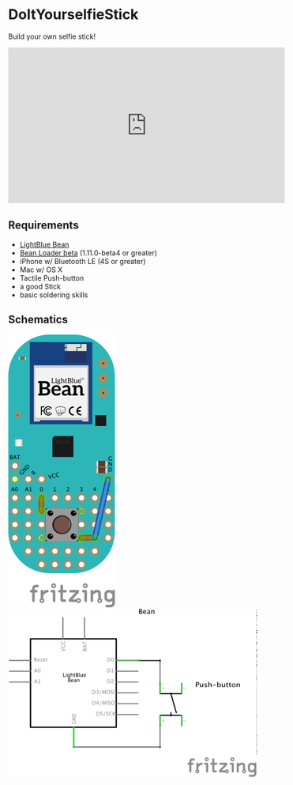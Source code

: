 # DoItYourselfieStick

Build your own selfie stick!

<iframe width="560" height="315" src="https://www.youtube.com/embed/yzg0KlxHhAU" frameborder="0" allowfullscreen></iframe>

## Requirements

- [LightBlue Bean](https://punchthrough.com/bean)
- [Bean Loader beta](https://punchthrough.atlassian.net/wiki/display/PREL/Beta+Releases) (1.11.0-beta4 or greater)
- iPhone w/ Bluetooth LE (4S or greater)
- Mac w/ OS X
- Tactile Push-button
- a good Stick
- basic soldering skills

## Schematics
![](schematic_bb.png?raw=true)
![](schematic_schem.png?raw=true)
